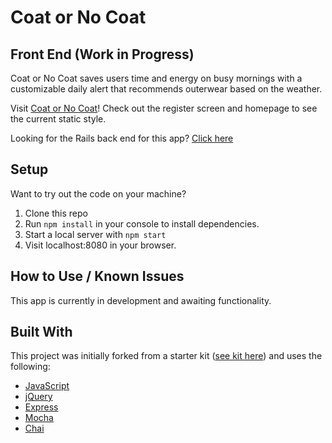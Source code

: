 # Coat or No Coat
## Front End (Work in Progress)

Coat or No Coat saves users time and energy on busy mornings with a customizable daily alert that recommends outerwear based on the weather.

Visit [Coat or No Coat](https://beccahyland.github.io/frontend_coat_or_no_coat/)! Check out the register screen and homepage to see the current static style.

Looking for the Rails back end for this app? [Click here](https://github.com/BeccaHyland/api_coat_or_no_coat)

## Setup
Want to try out the code on your machine?
1. Clone this repo
2. Run `npm install` in your console to install dependencies.
3. Start a local server with `npm start`
4. Visit localhost:8080 in your browser.

## How to Use / Known Issues
This app is currently in development and awaiting functionality. 
  
## Built With
This project was initially forked from a starter kit ([see kit here](https://github.com/turingschool-projects/self-directed-fe-starter)) and uses the following:

* [JavaScript](https://www.javascript.com/)
* [jQuery](https://jquery.com/)
* [Express](https://expressjs.com/)
* [Mocha](https://mochajs.org/)
* [Chai](https://chaijs.com/)

